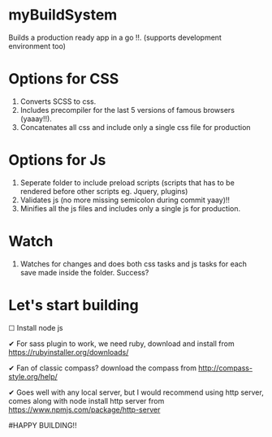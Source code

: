 # myBuildSystem
  Builds a production ready app in a go !!. (supports development environment too)

# Options for CSS
  1) Converts SCSS to css.
  2) Includes precompiler for the last 5 versions of famous browsers (yaaay!!).
  3) Concatenates all css and include only a single css file for production

# Options for Js
  1) Seperate folder to include preload scripts (scripts that has to be rendered before other scripts eg. Jquery, plugins)
  2) Validates js (no more missing semicolon during commit yaay)!!
  3) Minifies all the js files and includes only a single js for production.

# Watch
  1) Watches for changes and does both css tasks and js tasks for each save made inside the folder. Success?

# Let's start building

 ☐ Install node js

 ✔ For sass plugin to work, we need ruby, download and install from https://rubyinstaller.org/downloads/
     
 ✔ Fan of classic compass? download the compass from  http://compass-style.org/help/ 
 
 ✔ Goes well with any local server, but I would recommend using http server, comes along with node install http server from https://www.npmjs.com/package/http-server
     
#HAPPY BUILDING!!     
